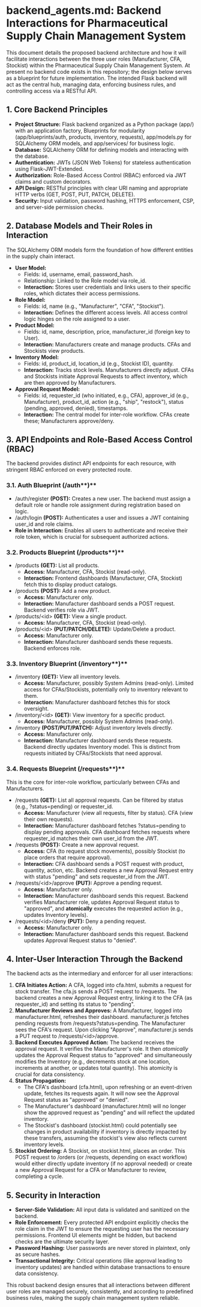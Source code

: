 # **backend\_agents.md: Backend Interactions for Pharmaceutical Supply Chain Management System**

This document details the proposed backend architecture and how it will facilitate interactions between the three user roles (Manufacturer, CFA, Stockist) within the Pharmaceutical Supply Chain Management System.  At present no backend code exists in this repository; the design below serves as a blueprint for future implementation.  The intended Flask backend will act as the central hub, managing data, enforcing business rules, and controlling access via a RESTful API.

## **1\. Core Backend Principles**

* **Project Structure:** Flask backend organized as a Python package (app/) with an application factory, Blueprints for modularity (app/blueprints/auth, products, inventory, requests), app/models.py for SQLAlchemy ORM models, and app/services/ for business logic.  
* **Database:** SQLAlchemy ORM for defining models and interacting with the database.  
* **Authentication:** JWTs (JSON Web Tokens) for stateless authentication using Flask-JWT-Extended.  
* **Authorization:** Role-Based Access Control (RBAC) enforced via JWT claims and custom decorators.  
* **API Design:** RESTful principles with clear URI naming and appropriate HTTP verbs (GET, POST, PUT, PATCH, DELETE).  
* **Security:** Input validation, password hashing, HTTPS enforcement, CSP, and server-side permission checks.

## **2\. Database Models and Their Roles in Interaction**

The SQLAlchemy ORM models form the foundation of how different entities in the supply chain interact.

* **User Model:**  
  * Fields: id, username, email, password\_hash.  
  * Relationship: Linked to the Role model via role\_id.  
  * **Interaction:** Stores user credentials and links users to their specific roles, which dictates their access permissions.  
* **Role Model:**  
  * Fields: id, name (e.g., "Manufacturer", "CFA", "Stockist").  
  * **Interaction:** Defines the different access levels. All access control logic hinges on the role assigned to a user.  
* **Product Model:**  
  * Fields: id, name, description, price, manufacturer\_id (foreign key to User).  
  * **Interaction:** Manufacturers create and manage products. CFAs and Stockists view products.  
* **Inventory Model:**  
  * Fields: id, product\_id, location\_id (e.g., Stockist ID), quantity.  
  * **Interaction:** Tracks stock levels. Manufacturers directly adjust. CFAs and Stockists initiate Approval Requests to affect inventory, which are then approved by Manufacturers.  
* **Approval Request Model:**  
  * Fields: id, requester\_id (who initiated, e.g., CFA), approver\_id (e.g., Manufacturer), product\_id, action (e.g., "ship", "restock"), status (pending, approved, denied), timestamps.  
  * **Interaction:** The central model for inter-role workflow. CFAs create these; Manufacturers approve/deny.

## **3\. API Endpoints and Role-Based Access Control (RBAC)**

The backend provides distinct API endpoints for each resource, with stringent RBAC enforced on every protected route.

### **3.1. Auth Blueprint (**/auth**)**

* /auth/register **(POST):** Creates a new user. The backend must assign a default role or handle role assignment during registration based on logic.  
* /auth/login **(POST):** Authenticates a user and issues a JWT containing user\_id and role claims.  
* **Role in Interaction:** Enables all users to authenticate and receive their role token, which is crucial for subsequent authorized actions.

### **3.2. Products Blueprint (**/products**)**

* /products **(GET):** List all products.  
  * **Access:** Manufacturer, CFA, Stockist (read-only).  
  * **Interaction:** Frontend dashboards (Manufacturer, CFA, Stockist) fetch this to display product catalogs.  
* /products **(POST):** Add a new product.  
  * **Access:** Manufacturer only.  
  * **Interaction:** Manufacturer dashboard sends a POST request. Backend verifies role via JWT.  
* /products/\<id\> **(GET):** View a single product.  
  * **Access:** Manufacturer, CFA, Stockist (read-only).  
* /products/\<id\> **(PUT/PATCH/DELETE):** Update/Delete a product.  
  * **Access:** Manufacturer only.  
  * **Interaction:** Manufacturer dashboard sends these requests. Backend enforces role.

### **3.3. Inventory Blueprint (**/inventory**)**

* /inventory **(GET):** View all inventory levels.  
  * **Access:** Manufacturer, possibly System Admins (read-only). Limited access for CFAs/Stockists, potentially only to inventory relevant to them.  
  * **Interaction:** Manufacturer dashboard fetches this for stock oversight.  
* /inventory/\<id\> **(GET):** View inventory for a specific product.  
  * **Access:** Manufacturer, possibly System Admins (read-only).  
* /inventory **(POST/PUT/PATCH):** Adjust inventory levels directly.  
  * **Access:** Manufacturer only.  
  * **Interaction:** Manufacturer dashboard sends these requests. Backend directly updates Inventory model. This is distinct from requests initiated by CFAs/Stockists that need approval.

### **3.4. Requests Blueprint (**/requests**)**

This is the core for inter-role workflow, particularly between CFAs and Manufacturers.

* /requests **(GET):** List all approval requests. Can be filtered by status (e.g., ?status=pending) or requester\_id.  
  * **Access:** Manufacturer (view all requests, filter by status). CFA (view their own requests).  
  * **Interaction:** Manufacturer dashboard fetches ?status=pending to display pending approvals. CFA dashboard fetches requests where requester\_id matches their own user\_id from the JWT.  
* /requests **(POST):** Create a new approval request.  
  * **Access:** CFA (to request stock movements), possibly Stockist (to place orders that require approval).  
  * **Interaction:** CFA dashboard sends a POST request with product, quantity, action, etc. Backend creates a new Approval Request entry with status "pending" and sets requester\_id from the JWT.  
* /requests/\<id\>/approve **(PUT):** Approve a pending request.  
  * **Access:** Manufacturer only.  
  * **Interaction:** Manufacturer dashboard sends this request. Backend verifies Manufacturer role, updates Approval Request status to "approved", and **atomically** executes the requested action (e.g., updates Inventory levels).  
* /requests/\<id\>/deny **(PUT):** Deny a pending request.  
  * **Access:** Manufacturer only.  
  * **Interaction:** Manufacturer dashboard sends this request. Backend updates Approval Request status to "denied".

## **4\. Inter-User Interaction Through the Backend**

The backend acts as the intermediary and enforcer for all user interactions:

1. **CFA Initiates Action:** A CFA, logged into cfa.html, submits a request for stock transfer. The cfa.js sends a POST request to /requests. The backend creates a new Approval Request entry, linking it to the CFA (as requester\_id) and setting its status to "pending".  
2. **Manufacturer Reviews and Approves:** A Manufacturer, logged into manufacturer.html, refreshes their dashboard. manufacturer.js fetches pending requests from /requests?status=pending. The Manufacturer sees the CFA's request. Upon clicking "Approve", manufacturer.js sends a PUT request to /requests/\<id\>/approve.  
3. **Backend Executes Approved Action:** The backend receives the approval request. It verifies the Manufacturer's role. It then *atomically* updates the Approval Request status to "approved" and simultaneously modifies the Inventory (e.g., decrements stock at one location, increments at another, or updates total quantity). This atomicity is crucial for data consistency.  
4. **Status Propagation:**  
   * The CFA's dashboard (cfa.html), upon refreshing or an event-driven update, fetches its requests again. It will now see the Approval Request status as "approved" or "denied".  
   * The Manufacturer's dashboard (manufacturer.html) will no longer show the approved request as "pending" and will reflect the updated inventory.  
   * The Stockist's dashboard (stockist.html) could potentially see changes in product availability if inventory is directly impacted by these transfers, assuming the stockist's view also reflects current inventory levels.  
5. **Stockist Ordering:** A Stockist, on stockist.html, places an order. This POST request to /orders (or /requests, depending on exact workflow) would either directly update inventory (if no approval needed) or create a new Approval Request for a CFA or Manufacturer to review, completing a cycle.

## **5\. Security in Interaction**

* **Server-Side Validation:** All input data is validated and sanitized on the backend.  
* **Role Enforcement:** Every protected API endpoint explicitly checks the role claim in the JWT to ensure the requesting user has the necessary permissions. Frontend UI elements might be hidden, but backend checks are the ultimate security layer.  
* **Password Hashing:** User passwords are never stored in plaintext, only as secure hashes.  
* **Transactional Integrity:** Critical operations (like approval leading to inventory updates) are handled within database transactions to ensure data consistency.

This robust backend design ensures that all interactions between different user roles are managed securely, consistently, and according to predefined business rules, making the supply chain management system reliable.

